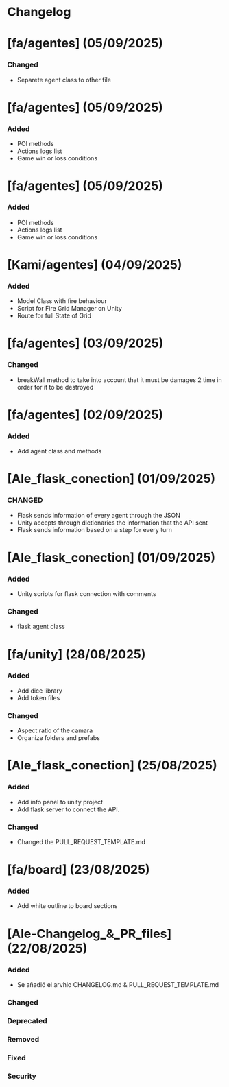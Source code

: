 # Changelog

# [fa/agentes] (05/09/2025)

### Changed
- Separete agent class to other file

# [fa/agentes] (05/09/2025)

### Added
- POI methods
- Actions logs list
- Game win or loss conditions

# [fa/agentes] (05/09/2025)

### Added
- POI methods
- Actions logs list
- Game win or loss conditions

# [Kami/agentes] (04/09/2025)

### Added
- Model Class with fire behaviour
- Script for Fire Grid Manager on Unity
- Route for full State of Grid

# [fa/agentes] (03/09/2025)

### Changed
- breakWall method to take into account that it must be damages 2 time in order
for it to be destroyed

# [fa/agentes] (02/09/2025)

### Added
- Add agent class and methods

# [Ale_flask_conection] (01/09/2025)

### CHANGED
- Flask sends information of every agent through the JSON
- Unity accepts through dictionaries the information that the API sent
- Flask sends information based on a step for every turn

# [Ale_flask_conection] (01/09/2025)

### Added
- Unity scripts for flask connection with comments

### Changed
- flask agent class

# [fa/unity] (28/08/2025)

### Added
- Add dice library 
- Add token files

### Changed
- Aspect ratio of the camara
- Organize folders and prefabs

# [Ale_flask_conection] (25/08/2025)

### Added
- Add info panel to unity project
- Add flask server to connect the API. 

### Changed
- Changed the PULL_REQUEST_TEMPLATE.md

# [fa/board] (23/08/2025)

### Added
- Add white outline to board sections

<!--- branch and date -->
# [Ale-Changelog_&_PR_files] (22/08/2025)

### Added
<!--- Description of each commit -->
- Se añadió el arvhio CHANGELOG.md & PULL_REQUEST_TEMPLATE.md

### Changed

### Deprecated

### Removed

### Fixed

### Security